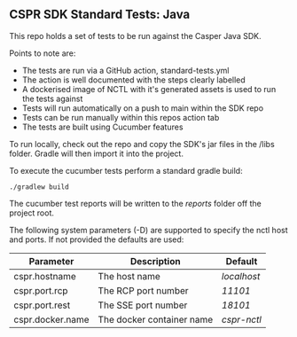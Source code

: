 ## CSPR SDK Standard Tests: Java

This repo holds a set of tests to be run against the Casper Java SDK.

Points to note are:

- The tests are run via a GitHub action, standard-tests.yml
- The action is well documented with the steps clearly labelled
- A dockerised image of NCTL with it's generated assets is used to run the tests against
- Tests will run automatically on a push to main within the SDK repo
- Tests can be run manually within this repos action tab
- The tests are built using Cucumber features

To run locally, check out the repo and copy the SDK's jar files in the /libs folder. Gradle will then import it into the project.

To execute the cucumber tests perform a standard gradle build:
```
./gradlew build
```

The cucumber test reports will be written to the _reports_ folder off the project root.

The following system parameters (-D) are supported to specify the nctl host and ports. If not provided the defaults are used:

| Parameter  | Description  | Default     | 
|---|---|-------------|
| cspr.hostname | The host name | _localhost_ | 
| cspr.port.rcp  | The RCP port number | _11101_     |
| cspr.port.rest | The SSE port number | _18101_     |
| cspr.docker.name | The docker container name | _cspr-nctl_ |



